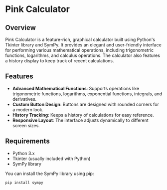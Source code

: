 # Pink Calculator

## Overview

Pink Calculator is a feature-rich, graphical calculator built using Python's Tkinter library and SymPy. It provides an elegant and user-friendly interface for performing various mathematical operations, including trigonometric functions, logarithms, and calculus operations. The calculator also features a history display to keep track of recent calculations.

## Features

- **Advanced Mathematical Functions**: Supports operations like trigonometric functions, logarithms, exponential functions, integrals, and derivatives.
- **Custom Button Design**: Buttons are designed with rounded corners for a modern look.
- **History Tracking**: Keeps a history of calculations for easy reference.
- **Responsive Layout**: The interface adjusts dynamically to different screen sizes.

## Requirements

- Python 3.x
- Tkinter (usually included with Python)
- SymPy library

You can install the SymPy library using pip:

```bash
pip install sympy
